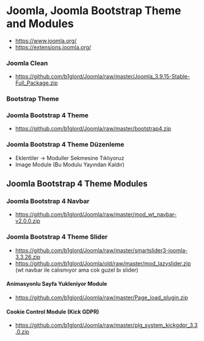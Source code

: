 # Joomla, Joomla Bootstrap Theme and Modules #
- https://www.joomla.org/
- https://extensions.joomla.org/

### Joomla Clean
- https://github.com/b1glord/Joomla/raw/master/Joomla_3.9.15-Stable-Full_Package.zip


### Bootstrap Theme

### Joomla Bootstrap 4 Theme
- https://github.com/b1glord/Joomla/raw/master/bootstrap4.zip

### Joomla Bootstrap 4 Theme Düzenleme
- Eklentiler -> Moduller Sekmesine Tıklıyoruz
- Image Module (Bu Modulu Yayından Kaldır)


## Joomla Bootstrap 4 Theme Modules

### Joomla Bootstrap 4 Navbar
- https://github.com/b1glord/Joomla/raw/master/mod_wt_navbar-v2.0.0.zip

### Joomla Bootstrap 4 Theme Slider
- https://github.com/b1glord/Joomla/raw/master/smartslider3-joomla-3.3.26.zip
- https://github.com/b1glord/Joomla/old/raw/master/mod_lazyslider.zip (wt navbar ile calısmıyor ama cok guzel bı slider)

#### Animasyonlu Sayfa Yukleniyor Module
- https://github.com/b1glord/Joomla/raw/master/Page_load_plugin.zip

#### Cookie Control Module (Kick GDPR)
- https://github.com/b1glord/Joomla/raw/master/plg_system_kickgdpr_3.3.0.zip

